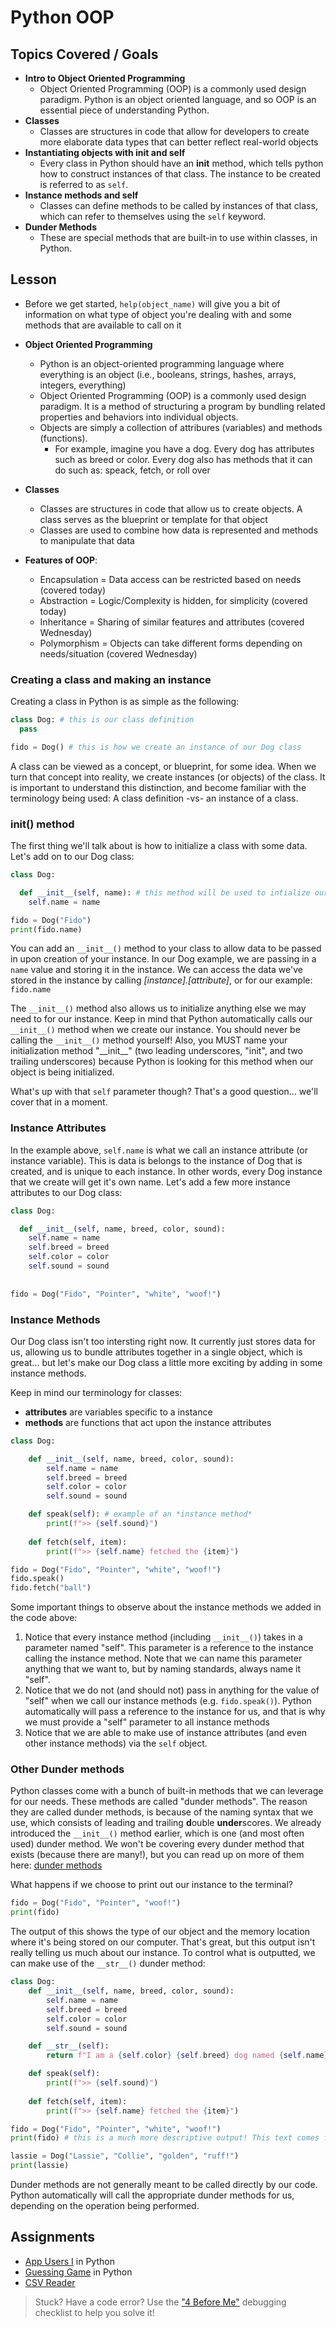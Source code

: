 # Python OOP

## Topics Covered / Goals

- **Intro to Object Oriented Programming**
  - Object Oriented Programming (OOP) is a commonly used design paradigm. Python is an object oriented language, and so OOP is an essential piece of understanding Python.
- **Classes**
  - Classes are structures in code that allow for developers to create more elaborate data types that can better reflect real-world objects
- **Instantiating objects with __init__ and self**
  - Every class in Python should have an __init__ method, which tells python how to construct instances of that class. The instance to be created is referred to as `self`.
- **Instance methods and self**
  - Classes can define methods to be called by instances of that class, which can refer to themselves using the `self` keyword.
- **Dunder Methods**
  - These are special methods that are built-in to use within classes, in Python.

## Lesson

- Before we get started, `help(object_name)` will give you a bit of information on what type of object you're dealing with and some methods that are available to call on it

- **Object Oriented Programming**
  - Python is an object-oriented programming language where everything is an object (i.e., booleans, strings, hashes, arrays, integers, everything)
  - Object Oriented Programming (OOP) is a commonly used design paradigm. It is a method of structuring a program by bundling related properties and behaviors into individual objects.
  - Objects are simply a collection of attribures (variables) and methods (functions).
    - For example, imagine you have a dog. Every dog has attributes such as breed or color. Every dog also has methods that it can do such as: speack, fetch, or roll over

- **Classes**
  - Classes are structures in code that allow us to create objects. A class serves as the blueprint or template for that object
  - Classes are used to combine how data is represented and methods to manipulate that data

- **Features of OOP**:
  - Encapsulation = Data access can be restricted based on needs (covered today)
  - Abstraction = Logic/Complexity is hidden, for simplicity (covered today)
  - Inheritance = Sharing of similar features and attributes (covered Wednesday)
  - Polymorphism = Objects can take different forms depending on needs/situation (covered Wednesday)

### Creating a class and making an instance

Creating a class in Python is as simple as the following:

```python
class Dog: # this is our class definition
  pass

fido = Dog() # this is how we create an instance of our Dog class
```

A class can be viewed as a concept, or blueprint, for some idea. When we turn that concept into reality, we create instances (or objects) of the class. It is important to understand this distinction, and become familiar with the terminology being used: A class definition -vs- an instance of a class.

### __init__() method

The first thing we'll talk about is how to initialize a class with some data. Let's add on to our Dog class:

```python
class Dog:

  def __init__(self, name): # this method will be used to intialize our Dog instance
    self.name = name

fido = Dog("Fido")
print(fido.name)
```

You can add an ```__init__()``` method to your class to allow data to be passed in upon creation of your instance. In our Dog example, we are passing in a ```name``` value and storing it in the instance. We can access the data we've stored in the instance by calling *[instance].[attribute]*, or for our example: ```fido.name```

The ```__init__()``` method also allows us to initialize anything else we may need to for our instance. Keep in mind that Python automatically calls our ```__init__()``` method when we create our instance. You should never be calling the ```__init__()``` method yourself! Also, you MUST name your initialization method "\_\_init\_\_" (two leading underscores, "init", and two trailing underscores) because Python is looking for this method when our object is being initialized.

What's up with that `self` parameter though? That's a good question... we'll cover that in a moment.

### Instance Attributes

In the example above, `self.name` is what we call an instance attribute (or instance variable). This is data is belongs to the instance of Dog that is created, and is unique to each instance. In other words, every Dog instance that we create will get it's own name. Let's add a few more instance attributes to our Dog class:

```python
class Dog:

  def __init__(self, name, breed, color, sound):
    self.name = name
    self.breed = breed
    self.color = color
    self.sound = sound
      
        
fido = Dog("Fido", "Pointer", "white", "woof!")
```

### Instance Methods

Our Dog class isn't too intersting right now. It currently just stores data for us, allowing us to bundle attributes together in a single object, which is great... but let's make our Dog class a little more exciting by adding in some instance methods.

Keep in mind our terminology for classes:

- **attributes** are variables specific to a instance
- **methods** are functions that act upon the instance attributes

```python
class Dog:

    def __init__(self, name, breed, color, sound):
        self.name = name
        self.breed = breed
        self.color = color
        self.sound = sound

    def speak(self): # example of an *instance method*
        print(f">> {self.sound}")
        
    def fetch(self, item):
        print(f">> {self.name} fetched the {item}")

fido = Dog("Fido", "Pointer", "white", "woof!")
fido.speak()
fido.fetch("ball")
```

Some important things to observe about the instance methods we added in the code above:

1. Notice that every instance method (including ```__init__()```) takes in a parameter named "self". This parameter is a reference to the instance calling the instance method. Note that we can name this parameter anything that we want to, but by naming standards, always name it "self".
2. Notice that we do not (and should not) pass in anything for the value of "self" when we call our instance methods (e.g. ```fido.speak()```). Python automatically will pass a reference to the instance for us, and that is why we must provide a "self" parameter to all instance methods
3. Notice that we are able to make use of instance attributes (and even other instance methods) via the ```self``` object.

### Other Dunder methods

Python classes come with a bunch of built-in methods that we can leverage for our needs. These methods are called "dunder methods". The reason they are called dunder methods, is because of the naming syntax that we use, which consists of leading and trailing **d**ouble **under**scores. We already introduced the ```__init__()``` method earlier, which is one (and most often used) dunder method. We won't be covering every dunder method that exists (because there are many!), but you can read up on more of them here: [dunder methods](https://www.python-course.eu/python3_magic_methods.php)

What happens if we choose to print out our instance to the terminal?

```python
fido = Dog("Fido", "Pointer", "woof!")
print(fido)
```

The output of this shows the type of our object and the memory location where it's being stored on our computer. That's great, but this output isn't really telling us much about our instance. To control what is outputted, we can make use of the ```__str__()``` dunder method:

```python
class Dog:
    def __init__(self, name, breed, color, sound):
        self.name = name
        self.breed = breed
        self.color = color
        self.sound = sound

    def __str__(self):
        return f"I am a {self.color} {self.breed} dog named {self.name} and I say {self.sound}!"

    def speak(self):
        print(f">> {self.sound}")
        
    def fetch(self, item):
        print(f">> {self.name} fetched the {item}")

fido = Dog("Fido", "Pointer", "white", "woof!")
print(fido) # this is a much more descriptive output! This text comes from the __str__() instance method

lassie = Dog("Lassie", "Collie", "golden", "ruff!")
print(lassie)
```

Dunder methods are not generally meant to be called directly by our code. Python automatically will call the appropriate dunder methods for us, depending on the operation being performed.

## Assignments

- [App Users I](https://classroom.google.com/w/NjEyMzM5MTczMDQ4/tc/NjEyNjM4NjQwNjk1) in Python
- [Guessing Game](https://classroom.google.com/w/NjEyMzM5MTczMDQ4/tc/NjEyNjM4NjQwNjk1) in Python
- [CSV Reader](https://classroom.google.com/w/NjEyMzM5MTczMDQ4/tc/NjEyNjM4NjQwNjk1)

> Stuck? Have a code error? Use the ["4 Before Me"](https://docs.google.com/document/d/1nseOs5oabYBKNHfwJZNAR7GlU0zkZxNagsw63AD7XV0/edit) debugging checklist to help you solve it!

